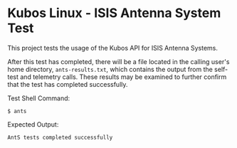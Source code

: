 # Kubos Linux  - ISIS Antenna System Test

This project tests the usage of the Kubos API for ISIS Antenna Systems.

After this test has completed, there will be a file located in the calling user's home directory, `ants-results.txt`,
which contains the output from the self-test and telemetry calls. These results may be examined to further
confirm that the test has completed successfully.

Test Shell Command:

    $ ants

Expected Output:

    AntS tests completed successfully